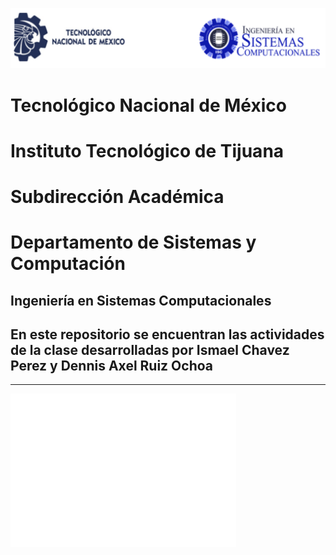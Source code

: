 ![](Imagenes/portadatcnm.png)
#    Tecnológico Nacional de México
#   Instituto Tecnológico de Tijuana
#        Subdirección Académica
# Departamento de Sistemas y Computación
##  Ingeniería en Sistemas Computacionales
##  En este repositorio se encuentran las actividades de la clase desarrolladas por Ismael Chavez Perez y Dennis Axel Ruiz Ochoa

-----
![](Imagenes/galgo.png)
